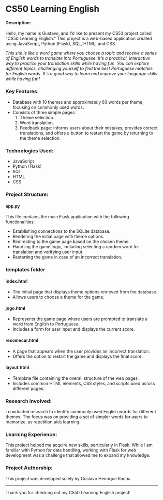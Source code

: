 # CS50 Learning English

#### Description:

Hello, my name is Gustavo, and I'd like to present my CS50 project called "CS50 Learning English." This project is a web-based application created using JavaScript, Python (Flask), SQL, HTML, and CSS.

*This site is like a word game where you choose a topic and receive a series of English words to translate into Portuguese. It's a practical, interactive way to practice your translation skills while having fun. You can explore different topics, challenging yourself to find the best Portuguese matches for English words. It's a good way to learn and improve your language skills while having fun!*


### Key Features:

- Database with 10 themes and approximately 80 words per theme, focusing on commonly used words.
- Consists of three simple pages:
  1. Theme selection.
  2. Word translation.
  3. Feedback page: Informs users about their mistakes, provides correct translations, and offers a button to restart the game by returning to the theme selection.

### Technologies Used:

- JavaScript
- Python (Flask)
- SQL
- HTML
- CSS

### Project Structure:

#### app.py

This file contains the main Flask application with the following functionalities:
- Establishing connections to the SQLite database.
- Rendering the initial page with theme options.
- Redirecting to the game page based on the chosen theme.
- Handling the game logic, including selecting a random word for translation and verifying user input.
- Restarting the game in case of an incorrect translation.

### templates folder

#### index.html
- The initial page that displays theme options retrieved from the database.
- Allows users to choose a theme for the game.

#### jogo.html
- Represents the game page where users are prompted to translate a word from English to Portuguese.
- Includes a form for user input and displays the current score.

#### recomecar.html
- A page that appears when the user provides an incorrect translation.
- Offers the option to restart the game and displays the final score.

#### layout.html
- Template file containing the overall structure of the web pages.
- Includes common HTML elements, CSS styles, and scripts used across different pages.

### Research Involved:

I conducted research to identify commonly used English words for different themes. The focus was on providing a set of simpler words for users to memorize, as repetition aids learning.

### Learning Experience:

This project helped me acquire new skills, particularly in Flask. While I am familiar with Python for data handling, working with Flask for web development was a challenge that allowed me to expand my knowledge.

### Project Authorship:

This project was developed solely by Gustavo Henrique Rocha.

---

Thank you for checking out my CS50 Learning English project!
